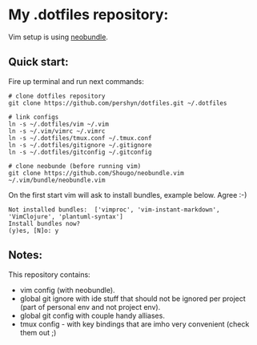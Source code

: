 My .dotfiles repository:
=======================

Vim setup is using [neobundle](https://github.com/Shougo/neobundle.vim).

Quick start:
-----------

Fire up terminal and run next commands:

```
# clone dotfiles repository
git clone https://github.com/pershyn/dotfiles.git ~/.dotfiles

# link configs
ln -s ~/.dotfiles/vim ~/.vim
ln -s ~/.vim/vimrc ~/.vimrc
ln -s ~/.dotfiles/tmux.conf ~/.tmux.conf
ln -s ~/.dotfiles/gitignore ~/.gitignore
ln -s ~/.dotfiles/gitconfig ~/.gitconfig

# clone neobunde (before running vim)
git clone https://github.com/Shougo/neobundle.vim ~/.vim/bundle/neobundle.vim
```
On the first start vim will ask to install bundles, example below. Agree :-)

```
Not installed bundles:  ['vimproc', 'vim-instant-markdown', 'VimClojure', 'plantuml-syntax']
Install bundles now?
(y)es, [N]o: y
```

Notes:
-----

This repository contains:

* vim config (with neobundle).
* global git ignore with ide stuff that should not be ignored per project (part of personal env and not project env).
* global git config with couple handy alliases.
* tmux config - with key bindings that are imho very convenient (check them out ;)


